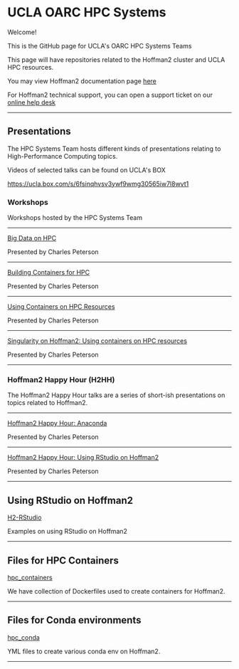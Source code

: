 # UCLA OARC HPC Systems

Welcome! 

This is the GitHub page for UCLA's OARC HPC Systems Teams

This page will have repositories related to the Hoffman2 cluster and UCLA HPC resources.

You may view Hoffman2 documentation page [here](https://www.hoffman2.idre.ucla.edu/)

For Hoffman2 technical support, you can open a support ticket on our [online help desk](https://support.idre.ucla.edu/helpdesk/Tickets/New)

___

## Presentations

The HPC Systems Team hosts different kinds of presentations relating to High-Performance Computing topics. 

Videos of selected talks can be found on UCLA's BOX

https://ucla.box.com/s/6fsinqhvsv3ywf9wmg30565iw7l8wvt1

### Workshops

Workshops hosted by the HPC Systems Team

___

[Big Data on HPC](https://github.com/ucla-oarc-hpc/WS_BigDataOnHPC)

Presented by Charles Peterson

___


[Building Containers for HPC](https://github.com/ucla-oarc-hpc/WS_MakingContainers)

Presented by Charles Peterson

___

[Using Containers on HPC Resources](https://github.com/ucla-oarc-hpc/WS_containers)

Presented by Charles Peterson

___

[Singularity on Hoffman2: Using containers on HPC resources](https://github.com/ucla-oarc-hpc/WS_Singularity)

Presented by Charles Peterson

___

### Hoffman2 Happy Hour (H2HH)

The Hoffman2 Happy Hour talks are a series of short-ish presentations on topics related to Hoffman2.

___

[Hoffman2 Happy Hour: Anaconda](https://github.com/ucla-oarc-hpc/H2HH_anaconda)

Presented by Charles Peterson

___

[Hoffman2 Happy Hour: Using RStudio on Hoffman2](https://github.com/ucla-oarc-hpc/H2HH_rstudio)

Presented by Charles Peterson

___

## Using RStudio on Hoffman2

[H2-RStudio](https://github.com/ucla-oarc-hpc/H2-RStudio)

Examples on using RStudio on Hoffman2

___


## Files for HPC Containers

[hpc_containers](https://github.com/ucla-oarc-hpc/hpc_containers)

We have collection of Dockerfiles used to create containers for Hoffman2.

___

## Files for Conda environments

[hpc_conda](https://github.com/ucla-oarc-hpc/hpc_conda)

YML files to create various conda env on Hoffman2.

___

